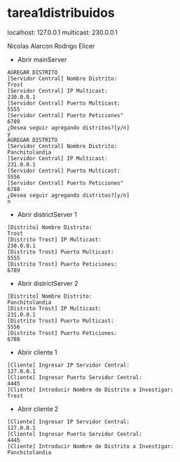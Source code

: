 # tarea1distribuidos
localhost: 127.0.0.1
multicast: 230.0.0.1

Nicolas Alarcon
Rodrigo Elicer

* Abrir mainServer
```
AGREGAR DISTRITO
[Servidor Central] Nombre Distrito:
Trost
[Servidor Central] IP Multicast:
230.0.0.1
[Servidor Central] Puerto Multicast:
5555
[Servidor Central] Puerto Peticiones"
6789
¿Desea seguir agregando distritos?[y/n]
y
AGREGAR DISTRITO
[Servidor Central] Nombre Distrito:
Panchitolandia
[Servidor Central] IP Multicast:
231.0.0.1
[Servidor Central] Puerto Multicast:
5556
[Servidor Central] Puerto Peticiones"
6788
¿Desea seguir agregando distritos?[y/n]
n
```

* Abrir districtServer 1
```
[Distrito] Nombre Distrito:
Trost
[Distrito Trost] IP Multicast:
230.0.0.1
[Distrito Trost] Puerto Multicast:
5555
[Distrito Trost] Puerto Peticiones:
6789
```

* Abrir districtServer 2
```
[Distrito] Nombre Distrito:
Panchitolandia
[Distrito Trost] IP Multicast:
231.0.0.1
[Distrito Trost] Puerto Multicast:
5556
[Distrito Trost] Puerto Peticiones:
6788
```

* Abrir cliente 1
```
[Cliente] Ingresar IP Servidor Central:
127.0.0.1
[Cliente] Ingresar Puerto Servidor Central:
4445
[Cliente] Introducir Nombre de Distrito a Investigar:
Trost
```

* Abrir cliente 2
```
[Cliente] Ingresar IP Servidor Central:
127.0.0.1
[Cliente] Ingresar Puerto Servidor Central:
4445
[Cliente] Introducir Nombre de Distrito a Investigar:
Panchitolandia
```

